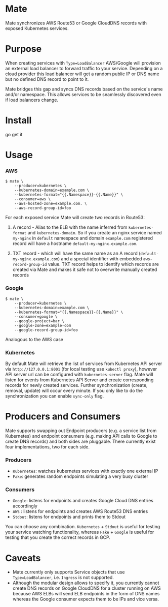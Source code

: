 # Mate

Mate synchronizes AWS Route53 or Google CloudDNS records with exposed Kubernetes services.

# Purpose

When creating services with `Type=LoadBalancer` AWS/Google will provision an external load balancer to forward traffic to your service. Depending on a cloud provider this load balancer will get a random public IP or DNS name but no defined DNS record to point to it.

Mate bridges this gap and syncs DNS records based on the service's name and/or namespace. This allows services to be seamlessly discovered even if load balancers change.

# Install

go get it

# Usage

### AWS

```
$ mate \
    --producer=kubernetes \
    --kubernetes-domain=example.com \
    --kubernetes-format="{{.Namespace}}-{{.Name}}" \
    --consumer=aws \
    --aws-hosted-zone=example.com. \
    --aws-record-group-id=foo
```
For each exposed service Mate will create two records in Route53: 

1. A record - Alias to the ELB with the name inferred from `kubernetes-format` and `kubernetes-domain`. So if you create an nginx service named `my-nginx` in `default` namespace and domain `example.com` registered record will have a hostname `default-my-nginx.example.com`. 
 
2. TXT record - which will have the same name as an A record (`default-my-nginx.example.com`) and a special identifier with embedded `aws-record-group-id` value. TXT record helps to identify which records are created via Mate and makes it safe not to overwrite manually created records 

### Google

```
$ mate \
    --producer=kubernetes \
    --kubernetes-domain=example.com \
    --kubernetes-format="{{.Namespace}}-{{.Name}}" \
    --consumer=google \
    --google-project=bar \
    --google-zone=example-com
    --google-record-group-id=foo
```

Analogous to the AWS case

### Kubernetes

By default Mate will retrieve the list of services from Kubernetes API server via `http://127.0.0.1:8001` (for local testing use `kubectl proxy`), however API server url can be configured with `kubernetes-server` flag. 
Mate will listen for events from Kubernetes API Server and create corresponding records for newly created services. Further synchronization (create, removal, update) will occur every minute. If you only like to do the synchronization you can enable `sync-only` flag. 

# Producers and Consumers

Mate supports swapping out Endpoint producers (e.g. a service list from Kubernetes) and endpoint consumers (e.g. making API calls to Google to create DNS records) and both sides are pluggable. There currently exist four implementations, two for each side.

### Producers

* `Kubernetes`: watches kubernetes services with exactly one external IP
* `Fake`: generates random endpoints simulating a very busy cluster

### Consumers

* `Google`: listens for endpoints and creates Google Cloud DNS entries accordingly
* `AWS`   : listens for endpoints and creates AWS Route53 DNS entries 
* `Stdout`: listens for endpoints and prints them to Stdout

You can choose any combination. `Kubernetes` + `Stdout` is useful for testing your service watching functionality, whereas `Fake` + `Google` is useful for testing that you create the correct records in GCP.

# Caveats

* Mate currently only supports Service objects that use `Type=LoadBalancer`, i.e. `Ingress` is not supported.
* Although the modular design allows to specify it, you currently cannot create DNS records on Google CloudDNS for a cluster running on AWS because AWS ELBs will send ELB endpoints in the form of DNS names whereas the Google consumer expects them to be IPs and vice versa.
